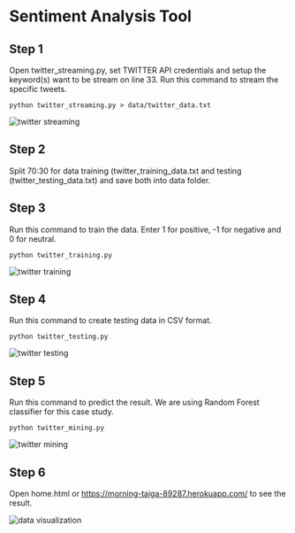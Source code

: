 # Sentiment Analysis Tool

## Step 1

Open twitter_streaming.py, set TWITTER API credentials and setup the keyword(s) want to be stream on line 33. Run this command to stream the specific tweets.
```
python twitter_streaming.py > data/twitter_data.txt
```

![twitter streaming](https://raw.githubusercontent.com/datomnurdin/SentimentAnalysis/master/image/image_1.png?token=AFKlMtTyvjelp3FvY5d5nuanwEhTtgYxks5ZcvBLwA%3D%3D)

## Step 2

Split 70:30 for data training (twitter_training_data.txt and testing (twitter_testing_data.txt) and save both into data folder.

## Step 3

Run this command to train the data. Enter 1 for positive, -1 for negative and 0 for neutral.
```
python twitter_training.py
```

![twitter training](https://raw.githubusercontent.com/datomnurdin/SentimentAnalysis/master/image/image_2.png?token=AFKlMjIvOo0xZAIBhcYBZJohh4dmc291ks5ZcvdRwA%3D%3D)

## Step 4

Run this command to create testing data in CSV format.
```
python twitter_testing.py
```

![twitter testing](https://raw.githubusercontent.com/datomnurdin/SentimentAnalysis/master/image/image_3.png?token=AFKlMig6XNi3FksEPmM9MTl2aM7A3pTDks5Zcv3fwA%3D%3D)

## Step 5

Run this command to predict the result. We are using Random Forest classifier for this case study.
```
python twitter_mining.py
```

![twitter mining](https://raw.githubusercontent.com/datomnurdin/SentimentAnalysis/master/image/image_4.png?token=AFKlMt07bP8JeTZ2sY_kWO81dVN-lPq9ks5ZcwCswA%3D%3D)

## Step 6

Open home.html or https://morning-taiga-89287.herokuapp.com/ to see the result.

![data visualization](https://raw.githubusercontent.com/datomnurdin/SentimentAnalysis/master/image/image_5.png?token=AFKlMqoRAP7wM_eqhZZALaz5JLQzsr7Iks5Zc0tvwA%3D%3D)
